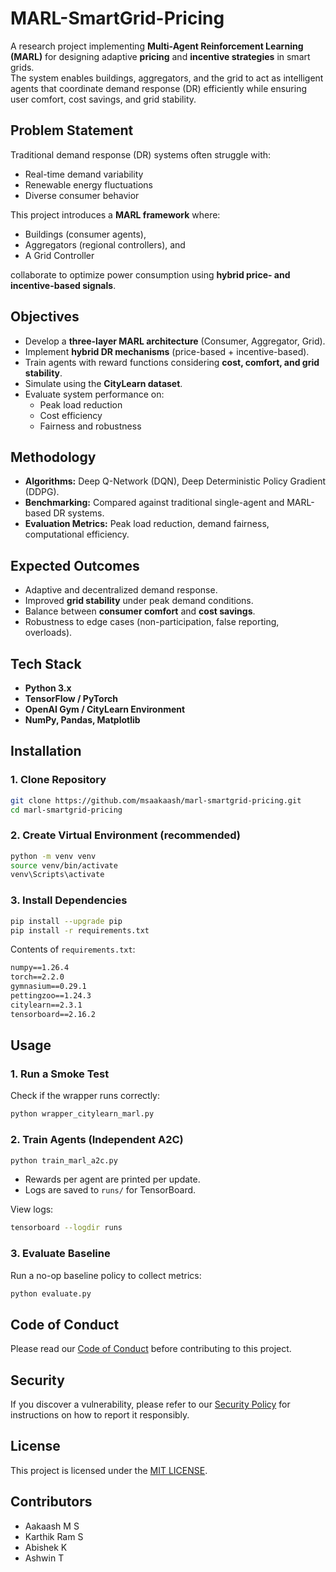 # MARL-SmartGrid-Pricing

A research project implementing **Multi-Agent Reinforcement Learning (MARL)** for designing adaptive **pricing** and **incentive strategies** in smart grids.  
The system enables buildings, aggregators, and the grid to act as intelligent agents that coordinate demand response (DR) efficiently while ensuring user comfort, cost savings, and grid stability.

## Problem Statement
Traditional demand response (DR) systems often struggle with:
- Real-time demand variability
- Renewable energy fluctuations
- Diverse consumer behavior  

This project introduces a **MARL framework** where:
- Buildings (consumer agents),  
- Aggregators (regional controllers), and  
- A Grid Controller  

collaborate to optimize power consumption using **hybrid price- and incentive-based signals**.


## Objectives
- Develop a **three-layer MARL architecture** (Consumer, Aggregator, Grid).  
- Implement **hybrid DR mechanisms** (price-based + incentive-based).  
- Train agents with reward functions considering **cost, comfort, and grid stability**.  
- Simulate using the **CityLearn dataset**.  
- Evaluate system performance on:
  - Peak load reduction  
  - Cost efficiency  
  - Fairness and robustness  


## Methodology
- **Algorithms:** Deep Q-Network (DQN), Deep Deterministic Policy Gradient (DDPG).  
- **Benchmarking:** Compared against traditional single-agent and MARL-based DR systems.  
- **Evaluation Metrics:** Peak load reduction, demand fairness, computational efficiency.  

## Expected Outcomes
- Adaptive and decentralized demand response.  
- Improved **grid stability** under peak demand conditions.  
- Balance between **consumer comfort** and **cost savings**.  
- Robustness to edge cases (non-participation, false reporting, overloads).  


## Tech Stack
- **Python 3.x**
- **TensorFlow / PyTorch**
- **OpenAI Gym / CityLearn Environment**
- **NumPy, Pandas, Matplotlib**



## Installation

### 1. Clone Repository
```bash
git clone https://github.com/msaakaash/marl-smartgrid-pricing.git
cd marl-smartgrid-pricing
```

### 2. Create Virtual Environment (recommended)
```bash
python -m venv venv
source venv/bin/activate     
venv\Scripts\activate       
```

### 3. Install Dependencies
```bash
pip install --upgrade pip
pip install -r requirements.txt
```

Contents of `requirements.txt`:
```txt
numpy==1.26.4
torch==2.2.0
gymnasium==0.29.1
pettingzoo==1.24.3
citylearn==2.3.1
tensorboard==2.16.2
```

## Usage

### 1. Run a Smoke Test
Check if the wrapper runs correctly:
```bash
python wrapper_citylearn_marl.py
```

### 2. Train Agents (Independent A2C)
```bash
python train_marl_a2c.py
```
- Rewards per agent are printed per update.  
- Logs are saved to `runs/` for TensorBoard.

View logs:
```bash
tensorboard --logdir runs
```

### 3. Evaluate Baseline
Run a no-op baseline policy to collect metrics:
```bash
python evaluate.py
```

## Code of Conduct
Please read our [Code of Conduct](docs/CODE_OF_CONDUCT.md) before contributing to this project.


## Security
If you discover a vulnerability, please refer to our [Security Policy](docs/SECURITY.md) for instructions on how to report it responsibly.


## License  
This project is licensed under the [MIT LICENSE](LICENSE).



## Contributors
- Aakaash M S
- Karthik Ram S  
- Abishek K  
- Ashwin T  


